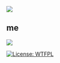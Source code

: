 ![](https://github.com/shuta13/shuta13/blob/media/top-gif/assets/png/shinen.png)

## me

![](https://github.com/shuta13/shuta13/blob/media/top-gif/assets/gif/icon.gif)

[![License: WTFPL](https://img.shields.io/badge/License-WTFPL-brightgreen.svg)](http://www.wtfpl.net/about/)
